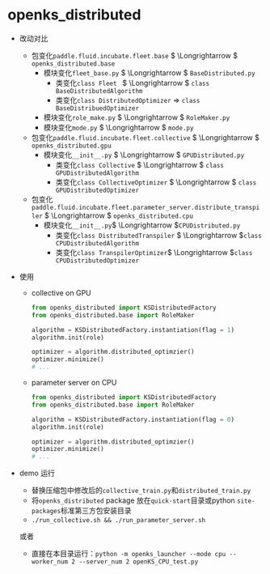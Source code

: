 # openks_distributed

- 改动对比

  - 包变化`paddle.fluid.incubate.fleet.base`  $ \Longrightarrow $ `openks_distributed.base` 
    - 模块变化`fleet_base.py` $ \Longrightarrow $ `BaseDistributed.py`
      - 类变化`class Fleet `  $ \Longrightarrow $ `class BaseDistributedAlgorithm`
      - 类变化`class DistributedOptimizer` $\Longrightarrow$ `class BaseDistribuedOptimizer`
    - 模块变化`role_make.py` $ \Longrightarrow $ `RoleMaker.py`
    - 模块变化`mode.py`  $ \Longrightarrow $ `mode.py`
  - 包变化`paddle.fluid.incubate.fleet.collective` $ \Longrightarrow $ `openks_distributed.gpu`
    - 模块变化`__init__.py` $ \Longrightarrow $ `GPUDistributed.py`
      - 类变化`class Collective` $ \Longrightarrow $ `class GPUDistributedAlgorithm`
      - 类变化`class CollectiveOptimizer` $ \Longrightarrow $ `class GPUDistributedOptimizer`
  - 包变化`paddle.fluid.incubate.fleet.parameter_server.distribute_transpiler` $ \Longrightarrow $ `openks_distributed.cpu`
    - 模块变化`__init__.py`$ \Longrightarrow $`CPUDistributed.py`
      - 类变化`class DistributedTranspiler` $ \Longrightarrow $`class CPUDistributedAlgorithm`
      - 类变化`class TranspilerOptimizer`$ \Longrightarrow $`class CPUDistributedOptimizer`

- 使用

  - collective on GPU

    ```python
    from openks_distributed import KSDistributedFactory
    from openks_distributed.base import RoleMaker
    
    algorithm = KSDistributedFactory.instantiation(flag = 1)
    algorithm.init(role)
    
    optimizer = algorithm.distributed_optimzier()
    optimizer.minimize()
    # ...
    ```

  - parameter server on CPU

    ```python
    from openks_distributed import KSDistributedFactory
    from openks_distributed.base import RoleMaker
    
    algorithm = KSDistributedFactory.instantiation(flag = 0)
    algorithm.init(role)
    
    optimizer = algorithm.distributed_optimzier()
    optimizer.minimize()
    # ...
    ```

- demo 运行

  - 替换压缩包中修改后的`collective_train.py`和`distributed_train.py`
  - 将`openks_distributed` package 放在`quick-start`目录或python `site-packages`标准第三方包安装目录
  - `./run_collective.sh && ./run_parameter_server.sh`

  或者

  - 直接在本目录运行：`python -m openks_launcher --mode cpu --worker_num 2 --server_num 2 openKS_CPU_test.py`